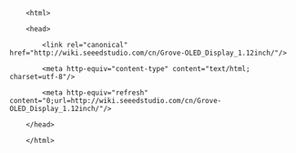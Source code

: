 <!DOCTYPE html>
        <html>
        <head>
            <link rel="canonical" href="http://wiki.seeedstudio.com/cn/Grove-OLED_Display_1.12inch/"/>
            <meta http-equiv="content-type" content="text/html; charset=utf-8"/>
            <meta http-equiv="refresh" content="0;url=http://wiki.seeedstudio.com/cn/Grove-OLED_Display_1.12inch/"/>
        </head>
        </html>